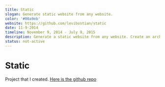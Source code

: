 ```yaml
---
title: Static
slogan: Generate static website from any website.
color: '#00a9eb'
website: https://github.com/levibostian/static
date: 11-9-2014
timeline: November 9, 2014 - July 9, 2015
description: Generate a static website from any website. Create an archived copy of a website, create static version of WordPress website or Ghost.org blog.
status: not-active
---
```


# Static

Project that I created. [Here is the github repo](#)
